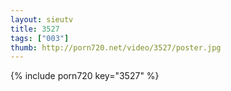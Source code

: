 ```yaml
--- 
layout: sieutv
title: 3527
tags: ["003"]
thumb: http://porn720.net/video/3527/poster.jpg
---
```

{% include porn720 key="3527" %} 
